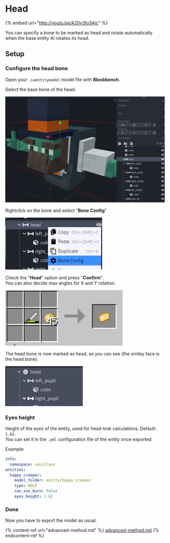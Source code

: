 # Head

{% embed url="http://youtu.be/A20y3lo3Aic" %}

You can specify a bone to be marked as head and rotate automatically when the base entity AI rotates its head.

## Setup

### Configure the head bone

Open your `.iaentitymodel` model file with **Blockbench**.

Select the base bone of the head.

![](<../../../.gitbook/assets/image (92).png>)

Rightclick on the bone and select "**Bone Config**"

![](<../../../.gitbook/assets/image (181).png>)

Check the "**Head**" option and press "**Confirm**".\
You can also decide max angles for X and Y rotation.

![](<../../../.gitbook/assets/image (84).png>)

The head bone is now marked as head, as you can see (the smiley face is the head bone).

![](<../../../.gitbook/assets/image (79).png>)

### Eyes height

Height of the eyes of the entity, used for head look calculations. Default: `1.62`.\
You can set it in the `.yml` configuration file of the entity once exported.

Example:

```yaml
info:
  namespace: vanillaex
entities:
  happy_creeper:
    model_folder: entity/happy_creeper
    type: WOLF
    can_sun_burn: false
    eyes_height: 1.62
```

### Done

Now you have to export the model as usual.

{% content-ref url="advanced-method.md" %}
[advanced-method.md](advanced-method.md)
{% endcontent-ref %}

